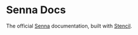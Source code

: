 # Senna Docs

The official [Senna](https://senna-ui.com) documentation, built with [Stencil](https://stenciljs.com).

